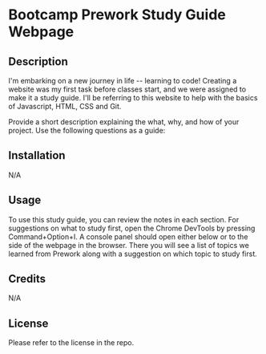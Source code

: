 # Bootcamp Prework Study Guide Webpage

## Description

I'm embarking on a new journey in life -- learning to code!
Creating a website was my first task before classes start, and we were assigned to make it a study guide.
I'll be referring to this website to help with the basics of Javascript, HTML, CSS and Git.

Provide a short description explaining the what, why, and how of your project. Use the following questions as a guide:

## Installation

N/A

## Usage

To use this study guide, you can review the notes in each section. For suggestions on what to study first, open the Chrome DevTools by pressing Command+Option+I. A console panel should open either below or to the side of the webpage in the browser. There you will see a list of topics we learned from Prework along with a suggestion on which topic to study first.

## Credits

N/A

## License

Please refer to the license in the repo.
